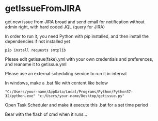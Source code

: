 # getIssueFromJIRA
get new issue from JIRA broad and send email for notification without admin right, with hard coded JQL (query for JIRA)

In order to run it, you need Python with pip installed, and then install the dependencies if not installed yet

`pip install requests smtplib`

Please edit getissue(fake).yml with your own credentials and preferences, and reaname it to getissue.yml

Please use an external scheduling service to run it in interval

In windows, make a .bat file with content like below

`"C:/Users/your-name/AppData/Local/Programs/Python/Python37-32/python.exe" "c:/Users/your-name/Desktop/getissue.py"`

Open Task Scheduler and make it execute this .bat for a set time period

Bear with the flash of cmd when it runs...
